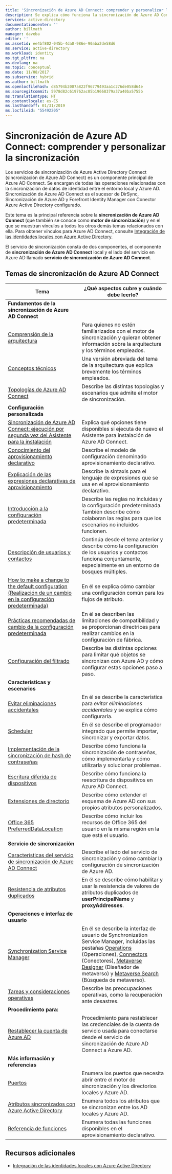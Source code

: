 ```yaml
---
title: 'Sincronización de Azure AD Connect: comprender y personalizar la sincronización | Microsoft Docs'
description: Se explica cómo funciona la sincronización de Azure AD Connect y cómo personalizarla.
services: active-directory
documentationcenter: ''
author: billmath
manager: daveba
editor: ''
ms.assetid: ee4bf802-045b-4da0-986e-90aba2de58d6
ms.service: active-directory
ms.workload: identity
ms.tgt_pltfrm: na
ms.devlang: na
ms.topic: conceptual
ms.date: 11/08/2017
ms.subservice: hybrid
ms.author: billmath
ms.openlocfilehash: d85794b2007a822f96779493aa1c276de058d64e
ms.sourcegitcommit: 5978d82c619762ac05b19668379a37a40ba5755b
ms.translationtype: HT
ms.contentlocale: es-ES
ms.lasthandoff: 01/31/2019
ms.locfileid: "55492205"
---
```

# <a name="azure-ad-connect-sync-understand-and-customize-synchronization"></a>Sincronización de Azure AD Connect: comprender y personalizar la sincronización
Los servicios de sincronización de Azure Active Directory Connect (sincronización de Azure AD Connect) es un componente principal de Azure AD Connect. Se encargan de todas las operaciones relacionadas con la sincronización de datos de identidad entre el entorno local y Azure AD. Sincronización de Azure AD Connect es el sucesor de DirSync, Sincronización de Azure AD y Forefront Identity Manager con Conector Azure Active Directory configurado.

Este tema es la principal referencia sobre la **sincronización de Azure AD Connect** (que también se conoce como **motor de sincronización**) y en el que se muestran vínculos a todos los otros demás temas relacionados con ella. Para obtener vínculos para Azure AD Connect, consulte [Integración de las identidades locales con Azure Active Directory](whatis-hybrid-identity.md).

El servicio de sincronización consta de dos componentes, el componente de **sincronización de Azure AD Connect** local y el lado del servicio en Azure AD llamado **servicio de sincronización de Azure AD Connect**.

## <a name="azure-ad-connect-sync-topics"></a>Temas de sincronización de Azure AD Connect
| Tema | ¿Qué aspectos cubre y cuándo debe leerlo? |
| --- | --- |
| **Fundamentos de la sincronización de Azure AD Connect** | |
| [Comprensión de la arquitectura](concept-azure-ad-connect-sync-architecture.md) |Para quienes no estén familiarizados con el motor de sincronización y quieran obtener información sobre la arquitectura y los términos empleados. |
| [Conceptos técnicos](how-to-connect-sync-technical-concepts.md) |Una versión abreviada del tema de la arquitectura que explica brevemente los términos empleados. |
| [Topologías de Azure AD Connect](plan-connect-topologies.md) |Describe las distintas topologías y escenarios que admite el motor de sincronización. |
| **Configuración personalizada** | |
| [Sincronización de Azure AD Connect: ejecución por segunda vez del Asistente para la instalación](how-to-connect-installation-wizard.md) |Explica qué opciones tiene disponibles si ejecuta de nuevo el Asistente para instalación de Azure AD Connect. |
| [Conocimiento del aprovisionamiento declarativo](concept-azure-ad-connect-sync-declarative-provisioning.md) |Describe el modelo de configuración denominado aprovisionamiento declarativo. |
| [Explicación de las expresiones declarativas de aprovisionamiento](concept-azure-ad-connect-sync-declarative-provisioning-expressions.md) |Describe la sintaxis para el lenguaje de expresiones que se usa en el aprovisionamiento declarativo. |
| [Introducción a la configuración predeterminada](concept-azure-ad-connect-sync-default-configuration.md) |Describe las reglas no incluidas y la configuración predeterminada. También describe cómo colaboran las reglas para que los escenarios no incluidos funcionen. |
| [Descripción de usuarios y contactos](concept-azure-ad-connect-sync-user-and-contacts.md) |Continúa desde el tema anterior y describe cómo la configuración de los usuarios y contactos funciona conjuntamente, especialmente en un entorno de bosques múltiples. |
| [How to make a change to the default configuration (Realización de un cambio en la configuración predeterminada)](how-to-connect-sync-change-the-configuration.md) |En él se explica cómo cambiar una configuración común para los flujos de atributo. |
| [Prácticas recomendadas de cambio de la configuración predeterminada](how-to-connect-sync-best-practices-changing-default-configuration.md) |En él se describen las limitaciones de compatibilidad y se proporcionan directrices para realizar cambios en la configuración de fábrica. |
| [Configuración del filtrado](how-to-connect-sync-configure-filtering.md) |Describe las distintas opciones para limitar qué objetos se sincronizan con Azure AD y cómo configurar estas opciones paso a paso. |
| **Características y escenarios** | |
| [Evitar eliminaciones accidentales](how-to-connect-sync-feature-prevent-accidental-deletes.md) |En él se describe la característica para *evitar eliminaciones accidentales* y se explica cómo configurarla. |
| [Scheduler](how-to-connect-sync-feature-scheduler.md) |En él se describe el programador integrado que permite importar, sincronizar y exportar datos. |
| [Implementación de la sincronización de hash de contraseñas](how-to-connect-password-hash-synchronization.md) |Describe cómo funciona la sincronización de contraseñas, cómo implementarla y cómo utilizarla y solucionar problemas. |
| [Escritura diferida de dispositivos](how-to-connect-device-writeback.md) |Describe cómo funciona la reescritura de dispositivos en Azure AD Connect. |
| [Extensiones de directorio](how-to-connect-sync-feature-directory-extensions.md) |Describe cómo extender el esquema de Azure AD con sus propios atributos personalizados. |
| [Office 365 PreferredDataLocation](how-to-connect-sync-feature-preferreddatalocation.md) |Describe cómo incluir los recursos de Office 365 del usuario en la misma región en la que está el usuario. |
| **Servicio de sincronización** | |
| [Características del servicio de sincronización de Azure AD Connect](how-to-connect-syncservice-features.md) |Describe el lado del servicio de sincronización y cómo cambiar la configuración de sincronización de Azure AD. |
| [Resistencia de atributos duplicados](how-to-connect-syncservice-duplicate-attribute-resiliency.md) |En él se describe cómo habilitar y usar la resistencia de valores de atributos duplicados de **userPrincipalName** y **proxyAddresses**. |
| **Operaciones e interfaz de usuario** | |
| [Synchronization Service Manager](how-to-connect-sync-service-manager-ui.md) |En él se describe la interfaz de usuario de Synchronization Service Manager, incluidas las pestañas [Operations](how-to-connect-sync-service-manager-ui-operations.md) (Operaciones), [Connectors](how-to-connect-sync-service-manager-ui-connectors.md) (Conectores), [Metaverse Designer](how-to-connect-sync-service-manager-ui-mvdesigner.md) (Diseñador de metaverso) y [Metaverse Search](how-to-connect-sync-service-manager-ui-mvsearch.md) (Búsqueda de metaverso). |
| [Tareas y consideraciones operativas](how-to-connect-sync-operations.md) |Describe las preocupaciones operativas, como la recuperación ante desastres. |
| **Procedimiento para:** | |
| [Restablecer la cuenta de Azure AD](how-to-connect-azureadaccount.md) |Procedimiento para restablecer las credenciales de la cuenta de servicio usada para conectarse desde el servicio de sincronización de Azure AD Connect a Azure AD. |
| **Más información y referencias** | |
| [Puertos](reference-connect-ports.md) |Enumera los puertos que necesita abrir entre el motor de sincronización y los directorios locales y Azure AD. |
| [Atributos sincronizados con Azure Active Directory](reference-connect-sync-attributes-synchronized.md) |Enumera todos los atributos que se sincronizan entre los AD locales y Azure AD. |
| [Referencia de funciones](reference-connect-sync-functions-reference.md) |Enumera todas las funciones disponibles en el aprovisionamiento declarativo. |

## <a name="additional-resources"></a>Recursos adicionales
* [Integración de las identidades locales con Azure Active Directory](whatis-hybrid-identity.md)
